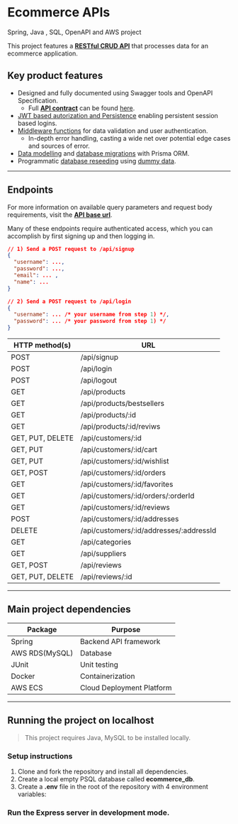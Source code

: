 # Ecommerce APIs


Spring, Java , SQL, OpenAPI and AWS project

This project features a **[RESTful CRUD API](https://taliphus.vercel.app/api)** that processes data for an ecommerce application.

## Key product features
- Designed and fully documented using Swagger tools and OpenAPI Specification. 
  - Full **[API contract](./openapi.yaml)** can be found [here](./openapi.yaml).
- [JWT based autorization and Persistence](./auth/) enabling persistent session based logins.
- [Middleware functions](./middleware) for data validation and user authentication.
  - In-depth error handling, casting a wide net over potential edge cases and sources of error.
- [Data modelling](./prisma/schema.prisma) and [database migrations](./prisma/migrations/20230728105408_/migration.sql) with Prisma ORM.
- Programmatic [database reseeding](/prisma/seed.ts) using [dummy data](/prisma/dev_data.ts).


---
## Endpoints
For more information on available query parameters and request body requirements, visit the **[API base url](https://taliphus.vercel.app/api)**.

Many of these endpoints require authenticated access, which you can accomplish by first signing up and then logging in.

```json
// 1) Send a POST request to /api/signup
{
  "username": ...,
  "password": ...,
  "email": ... ,
  "name": ...
}

// 2) Send a POST request to /api/login
{
  "username": ... /* your username from step 1) */,
  "password": ... /* your password from step 1) */
}
```

| HTTP method(s) | URL
|---|---|
POST | /api/signup
POST | /api/login
POST | /api/logout
GET | /api/products
GET | /api/products/bestsellers
GET | /api/products/:id
GET | /api/products/:id/reviws
GET, PUT, DELETE | /api/customers/:id
GET, PUT | /api/customers/:id/cart
GET, PUT | /api/customers/:id/wishlist
GET, POST | /api/customers/:id/orders
GET | /api/customers/:id/favorites
GET | /api/customers/:id/orders/:orderId
GET | /api/customers/:id/reviews
POST | /api/customers/:id/addresses
DELETE | /api/customers/:id/addresses/:addressId
GET | /api/categories
GET | /api/suppliers
GET, POST | /api/reviews
GET, PUT, DELETE | /api/reviews/:id


---
## Main project dependencies
| Package | Purpose
|---|---|
Spring | Backend API framework
AWS RDS(MySQL) | Database 
JUnit | Unit testing
Docker | Containerization
AWS ECS | Cloud Deployment Platform 

---
## Running the project on localhost
> This project requires Java, MySQL to be installed locally. 

### Setup instructions
1) Clone and fork the repository and install all dependencies.
2) Create a local empty PSQL database called **ecommerce_db**.
3) Create a **.env** file in the root of the repository with 4 environment variables:


### Run the Express server in development mode.

